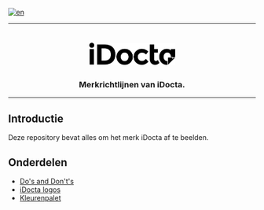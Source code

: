 [![en](https://img.shields.io/badge/lang-en-red.svg)](https://github.com/iDocta/brand-guide/blob/main/README.md)

---

<h1 align="center">
    <a href="https://www.idocta.be">    
        <picture>
            <source media="(prefers-color-scheme: dark)" srcset="https://raw.githubusercontent.com/iDocta/brand-guide/main/logo/source/idocta-white.svg">
            <source media="(prefers-color-scheme: light)" srcset="https://raw.githubusercontent.com/iDocta/brand-guide/main/logo/source/idocta-black.svg">
            <img width="175px" alt="Shows a black logo in light color mode and a white one in dark color mode." src="https://raw.githubusercontent.com/iDocta/brand-guide/main/logo/source/idocta-black.svg">
        </picture>
    </a> 
</h1>
 
<h3 align="center">Merkrichtlijnen van iDocta.</h3>

---

## Introductie

Deze repository bevat alles om het merk iDocta af te beelden.

## Onderdelen

- [Do's and Don't's](dos_and_donts/README.nl.md)
- [iDocta logos](logo/README.nl.md)
- [Kleurenpalet](palette/README.nl.md)